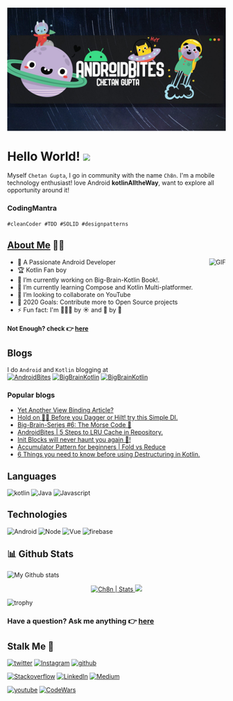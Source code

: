 
![](androidbites.jpg)

# Hello World! <img src="https://media.giphy.com/media/hvRJCLFzcasrR4ia7z/giphy.gif" width="25px">

Myself `Chetan Gupta`, I go in community with the name `Ch8n`. I'm a mobile technology enthusiast! love Android __kotlinAlltheWay__, want to explore all opportunity around it! 

### CodingMantra
`#cleanCoder #TDD #SOLID #designpatterns`

## [About Me](https://chetangupta.net/about/) 🙋‍♀️ 
<img align="right" height="270px" alt="GIF" src="https://i.pinimg.com/originals/e4/26/70/e426702edf874b181aced1e2fa5c6cde.gif" />

- 🚀 A Passionate Android Developer 
- :trophy: Kotlin Fan boy 
- 🔭 I’m currently working on Big-Brain-Kotlin Book!.
- 🌱 I’m currently learning Compose and Kotlin Multi-platformer.<br />
- 👯 I’m looking to collaborate on YouTube
- 🥅 2020 Goals: Contribute more to Open Source projects
- ⚡ Fun fact: I'm 👨🏻‍💻 by :sunny: and :guitar: by :full_moon_with_face:

#### Not Enough? check :point_right: [here](https://chetangupta.net/about/) 

## Blogs
I do `Android` and `Kotlin` blogging at <br>
<a href="https://chetangupta.net" target="_blank"><img src="https://img.shields.io/badge/AndroidBites-303030?style=for-the-badge&logo=android" alt="AndroidBites"></a> <a href="https://chetangupta.net/bbk-main" target="_blank"><img src="https://img.shields.io/badge/Big_Brain_Kotlin-303030?style=for-the-badge&logo=Kotlin" alt="BigBrainKotlin"></a> <a href="https://chetangupta.net/ds-in-kotlin/" target="_blank"><img src="https://img.shields.io/badge/Data_Structures.KT-303030?style=for-the-badge&logo=Kotlin" alt="BigBrainKotlin"></a>

### Popular blogs
- [Yet Another View Binding Article?](https://chetangupta.net/viewbinding/)
- [Hold on ✋🏻 Before you Dagger or Hilt! try this Simple DI.](https://chetangupta.net/native-di/)
- [Big-Brain-Series #6: The Morse Code 🤫](https://chetangupta.net/bbk6/)
- [AndroidBites | 5 Steps to LRU Cache in Repository.](https://chetangupta.net/cache-repository/)
- [Init Blocks will never haunt you again 👻!](https://chetangupta.net/init-blocks/)
- [Accumulator Pattern for beginners | Fold vs Reduce](https://chetangupta.net/reduce-fold/)
- [6 Things you need to know before using Destructuring in Kotlin.](https://chetangupta.net/destructuring-limitations/)



<!-- Your are one of the ![](https://visitor-badge.glitch.me/badge?page_id=ch8n) ! Welcome... -->


 
## Languages
<img src="https://img.shields.io/badge/Kotlin-303030?style=for-the-badge&logo=kotlin" alt="kotlin"> <img src="https://img.shields.io/badge/Java-303030?style=for-the-badge&logo=Java" alt="Java"> <img src="https://img.shields.io/badge/Javascript-303030?style=for-the-badge&logo=Javascript" alt="Javascript">

## Technologies

<img src="https://img.shields.io/badge/Android-303030?style=for-the-badge&logo=Android" alt="Android"> <img src="https://img.shields.io/badge/NodeJs-303030?style=for-the-badge&logo=Javascript" alt="Node"> <img src="https://img.shields.io/badge/Vue-303030?style=for-the-badge&logo=Javascript" alt="Vue"> <img src="https://img.shields.io/badge/firebase-303030?style=for-the-badge&logo=firebase" alt="firebase">


## 📊 Github Stats

<img alt="My Github stats" align="center" border-radius="40px" width="800px" height="200px" src="https://github-readme-streak-stats.herokuapp.com/?user=ch8n&layout=compact" alt="ch8n Stats" />


<p align="center">
<a href="https://github.com/ch8n">
  <img height="180em" src="https://github-readme-stats.vercel.app/api?username=ch8n&count_private=true&show_icons=true&include_all_commits=true" alt="Ch8n | Stats"/>
  <img height="180em" src="https://github-readme-stats-eight-theta.vercel.app/api/top-langs/?username=ch8n&layout=compact&langs_count=5"/>
</a>
</p>

![trophy](https://github-profile-trophy.vercel.app/?username=ch8n)

<p align ="center">
<h3> Have a question? Ask me anything 👉 <a href="https://github.com/ch8n/ch8n/issues/new"><b>here</b></a><br>
</h3>
</p>

## Stalk Me 👀

<a href="https://bit.ly/ch8n-twitter" target="_blank"><img src="https://img.shields.io/badge/Twitter-Chetan_Gupta-00acee?style=for-the-badge&logo=twitter" alt="twitter"></a>  <a href="https://bit.ly/ch8n-insta" target="_blank"><img src="https://img.shields.io/badge/Instagram-Chetan_wtf-E1306C?style=for-the-badge&logo=Instagram" alt="Instagram"></a>  <a href="https://bit.ly/ch8n-git" target="_blank"><img src="https://img.shields.io/badge/github-Ch8n-4078c0?style=for-the-badge&logo=github" alt="github"></a> 

<a href="https://bit.ly/ch8n-stackOflow" target="_blank"><img src="https://img.shields.io/badge/Stackoverflow-Chetan%20Gupta-ef8236?style=for-the-badge&logo=Stackoverflow" alt="Stackoverflow"></a> <a href="https://bit.ly/ch8n-linkdIn" target="_blank"><img src="https://img.shields.io/badge/LinkedIn-Chetan%20Gupta-0e76a8?style=for-the-badge&logo=linkedin" alt="LinkedIn"></a> <a href="https://bit.ly/ch8n-medium-blog" target="_blank"><img src="https://img.shields.io/badge/Medium-Chetan%20Gupta-00ab6c?style=for-the-badge&logo=medium" alt="Medium"></a> 

<a href="https://bit.ly/ch8n-youtube" target="_blank"><img src="https://img.shields.io/badge/youtube-Chetan%20Gupta-FF0000?style=for-the-badge&logo=youtube" alt="youtube"></a> <a href="https://bit.ly/ch8n-codewar" target="_blank"><img src="https://img.shields.io/badge/CodeWars-Chetan_Gupta-F67280?style=for-the-badge&logo=CodeWars" alt="CodeWars"></a>

